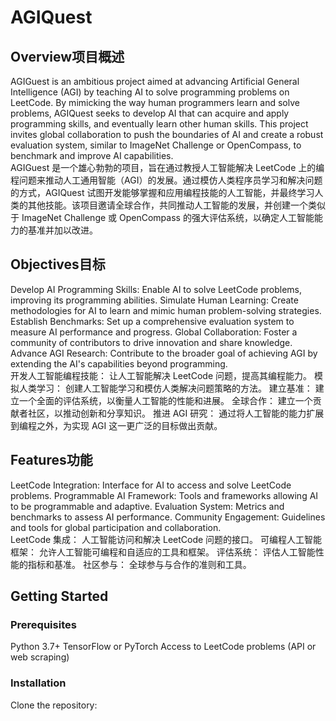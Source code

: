 # AGIQuest

## Overview项目概述
AGIGuest is an ambitious project aimed at advancing Artificial General Intelligence (AGI) by teaching AI to solve programming problems on LeetCode. By mimicking the way human programmers learn and solve problems, AGIQuest seeks to develop AI that can acquire and apply programming skills, and eventually learn other human skills. This project invites global collaboration to push the boundaries of AI and create a robust evaluation system, similar to ImageNet Challenge or OpenCompass, to benchmark and improve AI capabilities.  
AGIGuest 是一个雄心勃勃的项目，旨在通过教授人工智能解决 LeetCode 上的编程问题来推动人工通用智能（AGI）的发展。通过模仿人类程序员学习和解决问题的方式，AGIQuest 试图开发能够掌握和应用编程技能的人工智能，并最终学习人类的其他技能。该项目邀请全球合作，共同推动人工智能的发展，并创建一个类似于 ImageNet Challenge 或 OpenCompass 的强大评估系统，以确定人工智能能力的基准并加以改进。

## Objectives目标
Develop AI Programming Skills: Enable AI to solve LeetCode problems, improving its programming abilities.
Simulate Human Learning: Create methodologies for AI to learn and mimic human problem-solving strategies.
Establish Benchmarks: Set up a comprehensive evaluation system to measure AI performance and progress.
Global Collaboration: Foster a community of contributors to drive innovation and share knowledge.
Advance AGI Research: Contribute to the broader goal of achieving AGI by extending the AI's capabilities beyond programming.  
开发人工智能编程技能： 让人工智能解决 LeetCode 问题，提高其编程能力。
模拟人类学习： 创建人工智能学习和模仿人类解决问题策略的方法。
建立基准： 建立一个全面的评估系统，以衡量人工智能的性能和进展。
全球合作： 建立一个贡献者社区，以推动创新和分享知识。
推进 AGI 研究： 通过将人工智能的能力扩展到编程之外，为实现 AGI 这一更广泛的目标做出贡献。

## Features功能
LeetCode Integration: Interface for AI to access and solve LeetCode problems.
Programmable AI Framework: Tools and frameworks allowing AI to be programmable and adaptive.
Evaluation System: Metrics and benchmarks to assess AI performance.
Community Engagement: Guidelines and tools for global participation and collaboration.  
LeetCode 集成： 人工智能访问和解决 LeetCode 问题的接口。
可编程人工智能框架： 允许人工智能可编程和自适应的工具和框架。
评估系统： 评估人工智能性能的指标和基准。
社区参与： 全球参与与合作的准则和工具。

## Getting Started
### Prerequisites
Python 3.7+
TensorFlow or PyTorch
Access to LeetCode problems (API or web scraping)
### Installation
Clone the repository:


